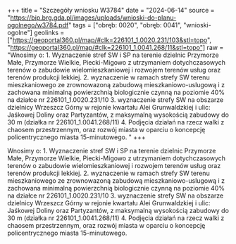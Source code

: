 +++
title = "Szczegóły wniosku W3784"
date = "2024-06-14"
source = "https://bip.brg.gda.pl/images/uploads/wnioski-do-planu-ogolnego/w3784.pdf"
tags = ["obręb: 0020", "obręb: 0041", "wnioski-ogolne"]
geolinks = ["https://geoportal360.pl/map/#clk=226101_1.0020.231/103&stl=topo", "https://geoportal360.pl/map/#clk=226101_1.0041.268/11&stl=topo"]
raw = "Wnosimy o: 1. Wyznaczenie stref SW i SP na terenie dzielnic Przymorze Małe, Przymorze Wielkie, Piecki-Migowo z utrzymaniem dotychczasowych terenów o zabudowie wielomieszkaniowej i rozwojem terenów usług oraz terenów produkcji lekkiej. 2. wyznaczenie w ramach strefy SW terenu mieszkaniowego ze zrownowazoną zabudową mieszkaniowo-uslugową i z zachowana minimalną powierzchnią biologicznie czynną na poziomie 40% na działce nr 226101_1.0020.231/10 3. wyznaczenie strefy SW na obszarze dzielnicy Wrzeszcz Górny w  rejonie kwartału Alei Grunwaldzkiej i ulic: Jaśkowej Doliny oraz Partyzantów, z maksymalną  wysokością zabudowy do 30 m (działka nr 226101_1.0041.268/11) 4. Podjęcia działań na rzecz walki z chaosem przestrzennym, oraz rozwój miasta w oparciu o koncepcję policentrycznego miasta 15-minutowego. "
+++

Wnosimy o: 1. Wyznaczenie stref SW i SP na terenie dzielnic Przymorze Małe,
Przymorze Wielkie, Piecki-Migowo z utrzymaniem dotychczasowych terenów o zabudowie
wielomieszkaniowej i rozwojem terenów usług oraz terenów produkcji lekkiej. 2. wyznaczenie w
ramach strefy SW terenu mieszkaniowego ze zrownowazoną zabudową mieszkaniowo-uslugową
i z zachowana minimalną powierzchnią biologicznie czynną na poziomie 40% na działce nr
226101_1.0020.231/10 3. wyznaczenie strefy SW na obszarze dzielnicy Wrzeszcz Górny w
 rejonie kwartału Alei Grunwaldzkiej i ulic: Jaśkowej Doliny oraz Partyzantów, z maksymalną
 wysokością zabudowy do 30 m (działka nr 226101_1.0041.268/11) 4. Podjęcia działań na rzecz
walki z chaosem przestrzennym, oraz rozwój miasta w oparciu o koncepcję policentrycznego
miasta 15-minutowego.



